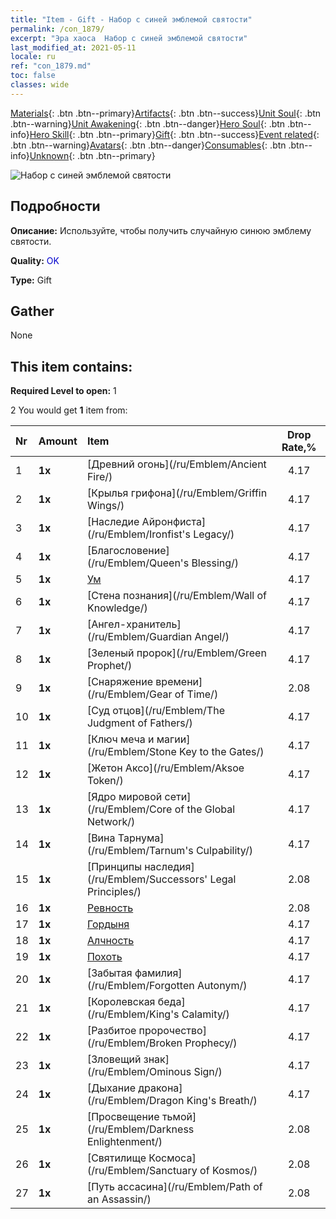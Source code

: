 ```yaml
---
title: "Item - Gift - Набор с синей эмблемой святости"
permalink: /con_1879/
excerpt: "Эра хаоса  Набор с синей эмблемой святости"
last_modified_at: 2021-05-11
locale: ru
ref: "con_1879.md"
toc: false
classes: wide
---
```

 [Materials](/ItemsRU/){: .btn .btn--primary}[Artifacts](/ItemsRU/Artifacts/){: .btn .btn--success}[Unit Soul](/ItemsRU/UnitSoul/){: .btn .btn--warning}[Unit Awakening](/ItemsRU/UnitAwakening/){: .btn .btn--danger}[Hero Soul](/ItemsRU/HeroSoul/){: .btn .btn--info}[Hero Skill](/ItemsRU/HeroSkill/){: .btn .btn--primary}[Gift](/ItemsRU/Gift/){: .btn .btn--success}[Event related](/ItemsRU/Events/){: .btn .btn--warning}[Avatars](/ItemsRU/Avatars/){: .btn .btn--danger}[Consumables](/ItemsRU/Consumables/){: .btn .btn--info}[Unknown](/ItemsRU/Unknown/){: .btn .btn--primary}

 ![Набор с синей эмблемой святости](/images/t/i_907502.png)

## Подробности
 **Описание:** Используйте, чтобы получить случайную синюю эмблему святости.

 **Quality:** <span style="color: #0000CD">OK</span>

 **Type:** Gift

## Gather

  None

## This item contains:

 **Required Level to open:** 1

 2 You would get **1** item  from:

  | Nr | Amount |     Item    | Drop Rate,% |
  |:---|:-------|:------------|:---------:|
  | 1 |  **1x** | [Древний огонь](/ru/Emblem/Ancient Fire/) | 4.17 | 
  | 2 |  **1x** | [Крылья грифона](/ru/Emblem/Griffin Wings/) | 4.17 | 
  | 3 |  **1x** | [Наследие Айронфиста](/ru/Emblem/Ironfist's Legacy/) | 4.17 | 
  | 4 |  **1x** | [Благословение](/ru/Emblem/Queen's Blessing/) | 4.17 | 
  | 5 |  **1x** | [Ум](/ru/Emblem/Witness/) | 4.17 | 
  | 6 |  **1x** | [Стена познания](/ru/Emblem/Wall of Knowledge/) | 4.17 | 
  | 7 |  **1x** | [Ангел-хранитель](/ru/Emblem/Guardian Angel/) | 4.17 | 
  | 8 |  **1x** | [Зеленый пророк](/ru/Emblem/Green Prophet/) | 4.17 | 
  | 9 |  **1x** | [Снаряжение времени](/ru/Emblem/Gear of Time/) | 2.08 | 
  | 10 |  **1x** | [Суд отцов](/ru/Emblem/The Judgment of Fathers/) | 4.17 | 
  | 11 |  **1x** | [Ключ меча и магии](/ru/Emblem/Stone Key to the Gates/) | 4.17 | 
  | 12 |  **1x** | [Жетон Аксо](/ru/Emblem/Aksoe Token/) | 4.17 | 
  | 13 |  **1x** | [Ядро мировой сети](/ru/Emblem/Core of the Global Network/) | 4.17 | 
  | 14 |  **1x** | [Вина Тарнума](/ru/Emblem/Tarnum's Culpability/) | 4.17 | 
  | 15 |  **1x** | [Принципы наследия](/ru/Emblem/Successors' Legal Principles/) | 2.08 | 
  | 16 |  **1x** | [Ревность](/ru/Emblem/Jealousy/) | 2.08 | 
  | 17 |  **1x** | [Гордыня](/ru/Emblem/Arrogance/) | 4.17 | 
  | 18 |  **1x** | [Алчность](/ru/Emblem/Greed/) | 4.17 | 
  | 19 |  **1x** | [Похоть](/ru/Emblem/Lust/) | 4.17 | 
  | 20 |  **1x** | [Забытая фамилия](/ru/Emblem/Forgotten Autonym/) | 4.17 | 
  | 21 |  **1x** | [Королевская беда](/ru/Emblem/King's Calamity/) | 4.17 | 
  | 22 |  **1x** | [Разбитое пророчество](/ru/Emblem/Broken Prophecy/) | 4.17 | 
  | 23 |  **1x** | [Зловещий знак](/ru/Emblem/Ominous Sign/) | 4.17 | 
  | 24 |  **1x** | [Дыхание дракона](/ru/Emblem/Dragon King's Breath/) | 4.17 | 
  | 25 |  **1x** | [Просвещение тьмой](/ru/Emblem/Darkness Enlightenment/) | 2.08 | 
  | 26 |  **1x** | [Святилище Космоса](/ru/Emblem/Sanctuary of Kosmos/) | 2.08 | 
  | 27 |  **1x** | [Путь ассасина](/ru/Emblem/Path of an Assassin/) | 2.08 | 
